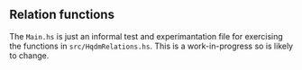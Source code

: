 ## Relation functions

The `Main.hs` is just an informal test and experimantation file for exercising the functions in `src/HqdmRelations.hs`.  This is a work-in-progress so is likely to change.

